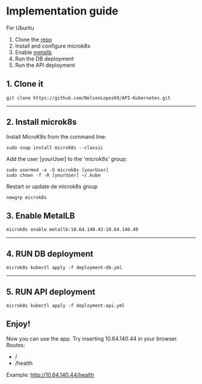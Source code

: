 # Implementation guide
For Ubuntu
1. Clone the [repo](https://github.com/NelsonLopez69/API-Kubernetes.git)
2. Install and configure microk8s
3. Enable [metallb](https://microk8s.io/docs/addon-metallb)
4. Run the DB deployment
5. Run the API deployment

## 1. Clone it

```console
git clone https://github.com/NelsonLopez69/API-Kubernetes.git
```

---
## 2. Install microk8s

Install MicroK8s from the command line:

```console
sudo snap install microk8s --classic
```


Add the user [yourUser] to the 'microk8s' group:
```console
sudo usermod -a -G microk8s [yourUser]
sudo chown -f -R [yourUser] ~/.kube
```
Restart or update de microk8s group
```console
newgrp microk8s
```

## 3. Enable MetalLB

```console
microk8s enable metallb:10.64.140.43-10.64.140.49
```

---

## 4. RUN DB deployment
```console
microk8s kubectl apply -f deployment-db.yml
```

---

## 5. RUN API deployment

```console
microk8s kubectl apply -f deployment-api.yml
```

## Enjoy!

Now you can use the app. Try inserting 10.64.140.44 in your browser.
Routes:
- /
- /health

Example: http://10.64.140.44/health

